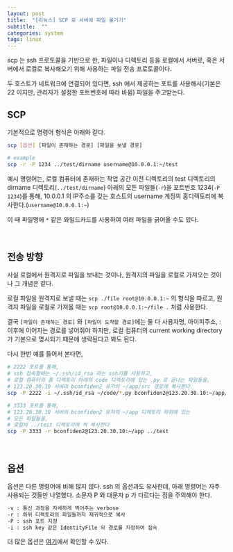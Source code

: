 ```yaml
---
layout: post
title:  "[리눅스] SCP 로 서버에 파일 옮기기"
subtitle:  ""
categories: system
tags: linux
---
```


scp 는 ssh 프로토콜을 기반으로 한, 파일이나 디렉토리 등을 로컬에서 서버로, 혹은 서버에서 로컬로 복사해오기 위해 사용하는 파일 전송 프로토콜이다.

두 호스트가 네트워크에 연결되어 있다면, ssh 에서 제공하는 포트를 사용해서(기본은 22 이지만, 관리자가 설정한 포트번호에 따라 바뀜) 파일을 주고받는다.

## SCP

기본적으로 명령어 형식은 아래와 같다.
```bash
scp [옵션] [파일이 존재하는 경로] [파일을 보낼 경로]

# example
scp -r -P 1234 ../test/dirname username@10.0.0.1:~/test
```

예시 명령어는, 로컬 컴퓨터에 존재하는 작업 공간 이전 디렉토리의 test 디렉토리의 dirname 디렉토리(```../test/dirname```) 아래의 모든 파일들(```-r```)을 포트번호 1234(```-P 1234```)를 통해, 10.0.0.1 의 IP주소를 갖는 호스트의 username 계정의 홈디렉토리에 복사한다.(```username@10.0.0.1:~```)

이 때 파일명에 ```*``` 같은 와일드카드를 사용하여 여러 파일을 긁어올 수도 있다.

<br>

## 전송 방향

사실 로컬에서 원격지로 파일을 보내는 것이나, 원격지의 파일을 로컬로 가져오는 것이나 그 개념은 같다.

로컬 파일을 원격지로 보낼 때는 ```scp ./file root@10.0.0.1:~``` 의 형식을 따르고, 원격지 파일을 로컬로 가져올 때는 ```scp root@10.0.0.1:~/file .``` 처럼 사용한다.

결국 ```[파일이 존재하는 경로]``` 와 ```[파일이 도착할 경로]```에는 둘 다 사용자명, 아이피주소, : 이후에 이어지는 경로를 넣어줘야 하지만, 로컬 컴퓨터의 current working directory가 기본으로 명시되기 때문에 생략된다고 봐도 된다.

다시 한번 예를 들어서 본다면,
```bash
# 2222 포트를 통해,
# ssh 접속할때는 ~/.ssh/id_rsa 라는 ssh키를 사용하고,
# 로컬 컴퓨터의 홈 디렉토리 아래의 code 디렉토리에 있는 .py 로 끝나는 파일들을,
# 123.20.30.10 서버의 bconfiden2 유저의 ~/app/src 경로에 복사한다. 
scp -P 2222 -i ~/.ssh/id_rsa ~/code/*.py bconfiden2@123.20.30.10:~/app/src

# 3333 포트를 통해,
# 123.20.30.10 서버의 bconfiden2 유저의 ~/app 디렉토리 하위에 있는
# 모든 파일들을,
# 로컬의 ../test 디렉토리에 싹 복사한다
scp -P 3333 -r bconfiden2@123.20.30.10:~/app ../test
```

<br>

## 옵션

옵션은 다른 명령어에 비해 많지 않다. ssh 의 옵션과도 유사한데, 아래 명령어는 자주 사용되는 것들만 나열했다. 소문자 P 와 대문자 p 가 다르다는 점을 주의해야 한다.
```bash
-v : 통신 과정을 자세하게 찍어주는 verbose
-r : 하위 디렉토리의 파일들까지 재귀적으로 복사
-P : ssh 포트 지정
-i : ssh key 같은 IdentityFile 의 경로를 지정하여 접속
```

더 많은 옵션은 [여기](https://learn.akamai.com/en-us/webhelp/netstorage/netstorage-user-guide/GUID-F9717DFA-6391-409B-8C47-8B0F9520854E.html)에서 확인할 수 있다.
